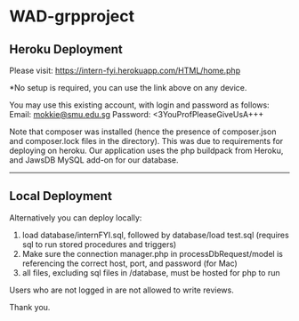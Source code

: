 # WAD-grpproject

## Heroku Deployment

Please visit: https://intern-fyi.herokuapp.com/HTML/home.php

*No setup is required, you can use the link above on any device.

You may use this existing account, with login and password as follows:
    Email: mokkie@smu.edu.sg
    Password: <3YouProfPleaseGiveUsA+++
    
Note that composer was installed (hence the presence of composer.json and composer.lock files in the directory). This was due to requirements for deploying on heroku. Our application uses the php buildpack from Heroku, and JawsDB MySQL add-on for our database.

---

## Local Deployment 
Alternatively you can deploy locally:

1. load database/internFYI.sql, followed by database/load test.sql (requires sql to run stored procedures and triggers)
2. Make sure the connection manager.php in processDbRequest/model is referencing the correct host, port, and password (for Mac)
3. all files, excluding sql files in /database, must be hosted for php to run


Users who are not logged in are not allowed to write reviews.

Thank you.
